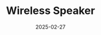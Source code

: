 ---
title: "Wireless Speaker"
date: 2025-02-27
store: Amazon
affiliate_link: https://amzn.to/sample-link
layout: product
categories: [Technology]
subcategories: [Gaming]
tags: ["featured", "weekly"]
images:
  - /assets/img/product-img/pro-big-1.jpg
  - /assets/img/product-img/product1.jpg

short_description: February - Premium wireless earbuds with noise cancellation and long battery life.
description: This is detailed Description- February
---